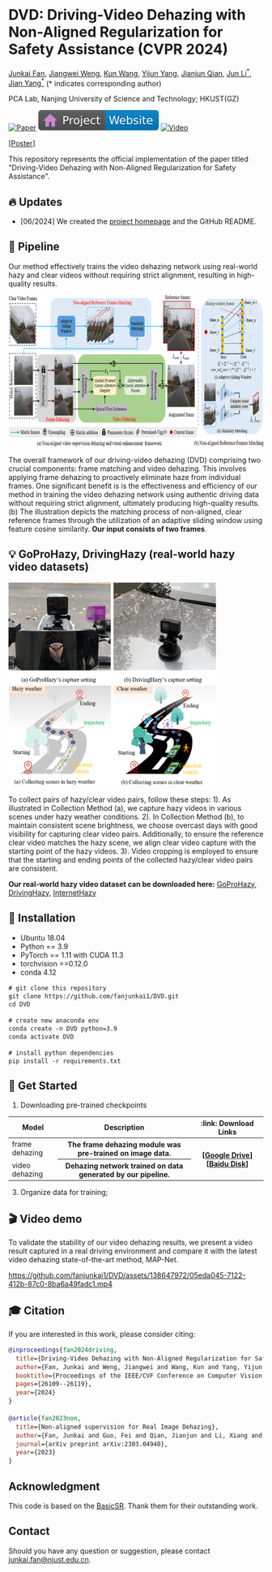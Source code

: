 # DVD: Driving-Video Dehazing with Non-Aligned Regularization for Safety Assistance (CVPR 2024)

[Junkai Fan](https://fanjunkai1.github.io/),
[Jiangwei Weng](https://wengjiangwei.github.io/),
[Kun Wang](https://github.com/w2kun/),
[Yijun Yang](https://yijun-yang.github.io/),
[Jianjun Qian](http://www.patternrecognition.asia/qian/),
[Jun Li<sup>*</sup>](https://sites.google.com/view/junlineu/),
[Jian Yang<sup>*</sup>](https://scholar.google.com/citations?user=6CIDtZQAAAAJ&hl=zh-CN) (* indicates corresponding author)

PCA Lab, Nanjing University of Science and Technology; HKUST(GZ)


[![Paper](https://img.shields.io/badge/arXiv-PDF-b31b1b)](https://arxiv.org/pdf/2405.09996)
[![Website](figs/badge-website.svg)](https://fanjunkai1.github.io/projectpage/DVD/index.html)
[![Video](https://img.shields.io/badge/YouTube-Video-c4302b?logo=youtube&logoColor=red)](https://www.youtube.com/watch?v=BHFVx8yv4SY)

[[Poster](figs/DVD_poster.pdf)]

This repository represents the official implementation of the paper titled "Driving-Video Dehazing with Non-Aligned Regularization for Safety Assistance".

## :fire: Updates

- [06/2024] We created the [project homepage](https://fanjunkai1.github.io/projectpage/DVD/index.html) and the GitHub README.

## :mega: Pipeline
Our method effectively trains the video dehazing network using real-world hazy and clear videos without requiring strict alignment, resulting in high-quality results.

<img src = "figs/pipeline.png" width='840' height='300'>

The overall framework of our driving-video dehazing (DVD) comprising two crucial components: frame matching and video
dehazing. This involves applying frame dehazing to proactively eliminate haze from individual frames. One significant benefit is is the
effectiveness and efficiency of our method in training the video dehazing network using authentic driving data without requiring strict
alignment, ultimately producing high-quality results. (b) The illustration depicts the matching process of non-aligned, clear reference
frames through the utilization of an adaptive sliding window using feature cosine similarity. **Our input consists of two frames**.


## 💡 GoProHazy, DrivingHazy (real-world hazy video datasets)

<img src = "figs/collection-device.png" width='410' height='200'><img src = "figs/collection-method.png" width='410' height='200'>


To collect pairs of hazy/clear video pairs, follow these steps: 
1). As illustrated in Collection Method (a), we capture hazy videos in various scenes under hazy weather conditions. 
2). In Collection Method (b), to maintain consistent scene brightness, we choose overcast days with good visibility for capturing clear video pairs. 
    Additionally, to ensure the reference clear video matches the hazy scene, we align clear video capture with the starting point of the hazy videos. 
3). Video cropping is employed to ensure that the starting and ending points of the collected hazy/clear video pairs are consistent.

**Our real-world hazy video dataset can be downloaded here:**
[GoProHazy](),
[DrivingHazy](),
[InternetHazy]()



## :hammer: Installation
- Ubuntu 18.04
- Python == 3.9
- PyTorch == 1.11 with CUDA 11.3
- torchvision ==0.12.0
- conda 4.12

```
# git clone this repository
git clone https://github.com/fanjunkai1/DVD.git
cd DVD

# create new anaconda env
conda create -n DVD python=3.9
conda activate DVD

# install python dependencies
pip install -r requirements.txt
```

## :rocket: Get Started

1. Downloading pre-trained checkpoints
<table>
<thead>
<tr>
    <th>Model</th>
    <th> Description </th>
    <th>:link: Download Links </th>
</tr>
</thead>
<tbody>
<tr>
    <td>frame dehazing</td>
    <th>The frame dehazing module was pre-trained on image data.</th>
    <th rowspan="3">
    [<a href="">Google Drive</a>] 
    [<a href="">Baidu Disk</a>]
    </th>
</tr>
<tr>
    <td>video dehazing</td>
    <th>Dehazing network trained on data generated by our pipeline.</th>
</tr>
</tbody>
</table>

3. Organize data for training;


## 🎬 Video demo
To validate the stability of our video dehazing results, we present a video result captured in a real driving
environment and compare it with the latest video dehazing state-of-the-art method, MAP-Net.

https://github.com/fanjunkai1/DVD/assets/138647972/05eda045-7122-412b-87c0-8ba6a49fadc1.mp4



## 🎓 Citation
If you are interested in this work, please consider citing:

```bibtex
@inproceedings{fan2024driving,
  title={Driving-Video Dehazing with Non-Aligned Regularization for Safety Assistance},
  author={Fan, Junkai and Weng, Jiangwei and Wang, Kun and Yang, Yijun and Qian, Jianjun and Li, Jun and Yang, Jian},
  booktitle={Proceedings of the IEEE/CVF Conference on Computer Vision and Pattern Recognition},
  pages={26109--26119},
  year={2024}
}

@article{fan2023non,
  title={Non-aligned supervision for Real Image Dehazing},
  author={Fan, Junkai and Guo, Fei and Qian, Jianjun and Li, Xiang and Li, Jun and Yang, Jian},
  journal={arXiv preprint arXiv:2303.04940},
  year={2023}
}
```

## Acknowledgment
This code is based on the [BasicSR](https://github.com/XPixelGroup/BasicSR). Thank them for their outstanding work.

## Contact
Should you have any question or suggestion, please contact junkai.fan@njust.edu.cn.
